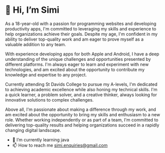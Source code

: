 <h1>👋 Hi, I’m Simi</h1>


As a 18-year-old with a passion for programming websites and developing productivity apps, I'm committed to leveraging my skills and experience to help organizations achieve their goals. Despite my age, I'm confident in my ability to deliver top-quality work and am eager to prove myself as a valuable addition to any team.

With experience developing apps for both Apple and Android, I have a deep understanding of the unique challenges and opportunities presented by different platforms. I'm always eager to learn and experiment with new technologies, and am excited about the opportunity to contribute my knowledge and expertise to any project.

Currently attending St Davids College to pursue my A-levels, I'm dedicated to achieving academic excellence while also honing my technical skills. I'm a quick learner, a problem solver, and a creative thinker, always looking for innovative solutions to complex challenges.

Above all, I'm passionate about making a difference through my work, and am excited about the opportunity to bring my skills and enthusiasm to a new role. Whether working independently or as part of a team, I'm committed to delivering top-quality results and helping organizations succeed in a rapidly changing digital landscape.


- 🌱 I’m currently learning java
- 📫 How to reach me simi.enquiries@gmail.com
